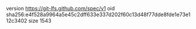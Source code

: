 version https://git-lfs.github.com/spec/v1
oid sha256:e4f528a9964a5e45c2dff633e337d202f60c13d48f77dde8fde1e73e112c3402
size 1543
